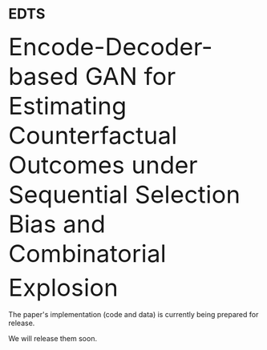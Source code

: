 # EDTS
<font size=12>Encode-Decoder-based GAN for Estimating Counterfactual Outcomes under Sequential Selection Bias and Combinatorial Explosion　</font>


The paper's implementation (code and data) is currently being prepared for release.

We will release them soon.

